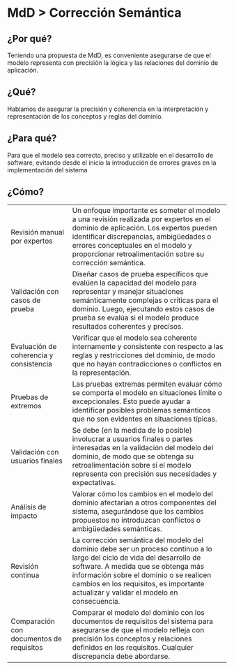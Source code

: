 # MdD > Corrección Semántica

## ¿Por qué?

Teniendo una propuesta de MdD, es conveniente asegurarse de que el modelo representa con precisión la lógica y las relaciones del dominio de aplicación.

## ¿Qué?

Hablamos de asegurar la precisión y coherencia en la interpretación y representación de los conceptos y reglas del dominio.

## ¿Para qué?

Para que el modelo sea correcto, preciso y utilizable en el desarrollo de software, evitando desde el inicio la introducción de errores graves en la implementación del sistema

## ¿Cómo?

|||
|-|-|
Revisión manual por expertos|Un enfoque importante es someter el modelo a una revisión realizada por expertos en el dominio de aplicación. Los expertos pueden identificar discrepancias, ambigüedades o errores conceptuales en el modelo y proporcionar retroalimentación sobre su corrección semántica.
Validación con casos de prueba|Diseñar casos de prueba específicos que evalúen la capacidad del modelo para representar y manejar situaciones semánticamente complejas o críticas para el dominio. Luego, ejecutando estos casos de prueba se evalúa si el modelo produce resultados coherentes y precisos.
Evaluación de coherencia y consistencia|Verificar que el modelo sea coherente internamente y consistente con respecto a las reglas y restricciones del dominio, de modo que no hayan contradicciones o conflictos en la representación.
Pruebas de extremos|Las pruebas extremas permiten evaluar cómo se comporta el modelo en situaciones límite o excepcionales. Esto puede ayudar a identificar posibles problemas semánticos que no son evidentes en situaciones típicas.
Validación con usuarios finales|Se debe (en la medida de lo posible) involucrar a usuarios finales o partes interesadas en la validación del modelo del dominio, de modo que se obtenga su retroalimentación sobre si el modelo representa con precisión sus necesidades y expectativas.
Análisis de impacto|Valorar cómo los cambios en el modelo del dominio afectarían a otros componentes del sistema, asegurándose que los cambios propuestos no introduzcan conflictos o ambigüedades semánticas.
Revisión continua|La corrección semántica del modelo del dominio debe ser un proceso continuo a lo largo del ciclo de vida del desarrollo de software. A medida que se obtenga más información sobre el dominio o se realicen cambios en los requisitos, es importante actualizar y validar el modelo en consecuencia.
Comparación con documentos de requisitos|Comparar el modelo del dominio con los documentos de requisitos del sistema para asegurarse de que el modelo refleja con precisión los conceptos y relaciones definidos en los requisitos. Cualquier discrepancia debe abordarse.
